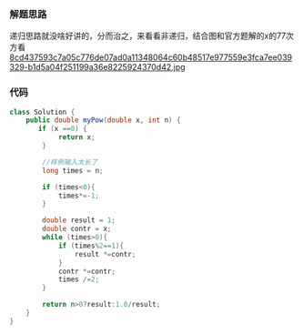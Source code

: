 ### 解题思路
递归思路就没啥好讲的，分而治之，来看看非递归，结合图和官方题解的x的77次方看
 [8cd437593c7a05c776de07ad0a11348064c60b48517e977559e3fca7ee039329-b1d5a04f251199a36e8225924370d42.jpg](https://pic.leetcode-cn.com/a5edb62c58db9649ab0252e6bf699389d4ecf5a3fad0fcfd04a2e204671a8a55-8cd437593c7a05c776de07ad0a11348064c60b48517e977559e3fca7ee039329-b1d5a04f251199a36e8225924370d42.jpg)



### 代码

```java
class Solution {
    public double myPow(double x, int n) {
       if (x ==0) {
            return x;
        }

        //样例输入太长了
        long times = n;

        if (times<0){
            times*=-1;
        }

        double result = 1;
        double contr = x;
        while (times>0){
            if (times%2==1){
                result *=contr;
            }
            contr *=contr;
            times /=2;
        }

        return n>0?result:1.0/result;
    }
}
```
